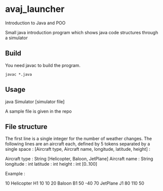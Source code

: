 # avaj_launcher
Introduction to Java and POO

Small java introduction program which shows java code structures through a simulator
## Build

You need javac to build the program.

``javac *.java``

## Usage

java Simulator [simulator file]

A sample file is given in the repo
## File structure

The first line is a single integer for the number of weather changes. The following lines are an aircraft each, defined by 5 tokens separated by a single space : [Aircraft type, Aircraft name, longitude, latitude, height] :

Aircraft type : String [Helicopter, Baloon, JetPlane]
Aircraft name : String
longitude : int
latitude : int
height : int [0..100]

Example :

10
Helicopter H1 10 10 20
Baloon B1 50 -40 70
JetPlane J1 80 110 50
